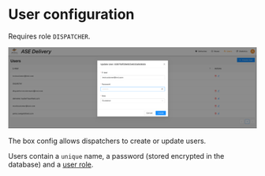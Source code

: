 # User configuration

Requires role `DISPATCHER`.

![User config](../images/user-config.png "User config")

The box config allows dispatchers to create or update users.

Users contain a `unique` name, a password (stored encrypted in the database) and a [user role](../user-roles/index.md).